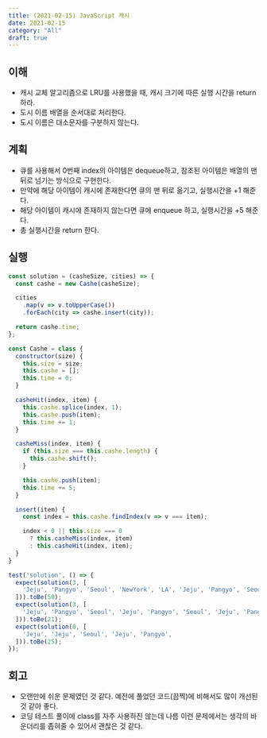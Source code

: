 ```yaml
---
title: (2021-02-15) JavaScript 캐시
date: 2021-02-15
category: "All"
draft: true
---
```


## 이해

- 캐시 교체 알고리즘으로 LRU를 사용했을 때, 캐시 크기에 따른 실행 시간을 return 하라.
- 도시 이름 배열을 순서대로 처리한다.
- 도시 이름은 대소문자를 구분하지 않는다.

## 계획

- 큐를 사용해서 0번째 index의 아이템은 dequeue하고, 참조된 아이템은 배열의 맨 뒤로 넘기는 방식으로 구현한다.
- 만약에 해당 아이템이 캐시에 존재한다면 큐의 맨 뒤로 옮기고, 실행시간을 +1 해준다.
- 해당 아이템이 캐시에 존재하지 않는다면 큐에 enqueue 하고, 실행시간을 +5 해준다.
- 총 실행시간을 return 한다.

## 실행

```js
const solution = (casheSize, cities) => {
  const cashe = new Cashe(casheSize);

  cities
    .map(v => v.toUpperCase())
    .forEach(city => cashe.insert(city));

  return cashe.time;
};

const Cashe = class {
  constructor(size) {
    this.size = size;
    this.cashe = [];
    this.time = 0;
  }

  casheHit(index, item) {
    this.cashe.splice(index, 1);
    this.cashe.push(item);
    this.time += 1;
  }

  casheMiss(index, item) {
    if (this.size === this.cashe.length) {      
      this.cashe.shift();
    }

    this.cashe.push(item);
    this.time += 5;
  }

  insert(item) {
    const index = this.cashe.findIndex(v => v === item);

    index < 0 || this.size === 0
      ? this.casheMiss(index, item)
      : this.casheHit(index, item);    
  }
}

test('solution', () => {
  expect(solution(3, [
    'Jeju', 'Pangyo', 'Seoul', 'NewYork', 'LA', 'Jeju', 'Pangyo', 'Seoul', 'NewYork', 'LA'
  ])).toBe(50);
  expect(solution(3, [
    'Jeju', 'Pangyo', 'Seoul', 'Jeju', 'Pangyo', 'Seoul', 'Jeju', 'Pangyo', 'Seoul',
  ])).toBe(21);
  expect(solution(0, [
    'Jeju', 'Jeju', 'Seoul', 'Jeju', 'Pangyo',
  ])).toBe(25);
});
```

## 회고

- 오랜만에 쉬운 문제였던 것 같다. 예전에 풀었던 코드(끔찍)에 비해서도 많이 개선된 것 같아 좋다.
- 코딩 테스트 풀이에 class를 자주 사용하진 않는데 나름 이런 문제에서는 생각의 바운더리를 좁혀줄 수 있어서 괜찮은 것 같다.
